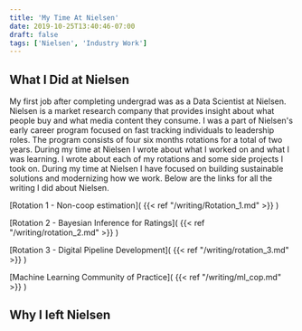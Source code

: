 ```yaml
---
title: 'My Time At Nielsen'
date: 2019-10-25T13:40:46-07:00
draft: false
tags: ['Nielsen', 'Industry Work']
---
```



## What I Did at Nielsen
My first job after completing undergrad was as a Data Scientist at Nielsen. Nielsen is a market research company that provides insight about what people buy and what media content they consume. I was a part of Nielsen's early career program focused on fast tracking individuals to leadership roles. The program consists of four six months rotations for a total of two years. During my time at Nielsen I wrote about what I worked on and what I was learning. I wrote about each of my rotations and some side projects I took on. During my time at Nielsen I have focused on building sustainable solutions and modernizing how we work. Below are the links for all the writing I did about Nielsen. 

[Rotation 1 - Non-coop estimation](
    {{< ref  "/writing/Rotation_1.md"  >}} )

[Rotation 2 - Bayesian Inference for Ratings](
    {{< ref  "/writing/rotation_2.md"  >}} )

[Rotation 3 - Digital Pipeline Development](
    {{< ref  "/writing/rotation_3.md"  >}} )

[Machine Learning Community of Practice](
    {{< ref  "/writing/ml_cop.md"  >}} )

## Why I left Nielsen


